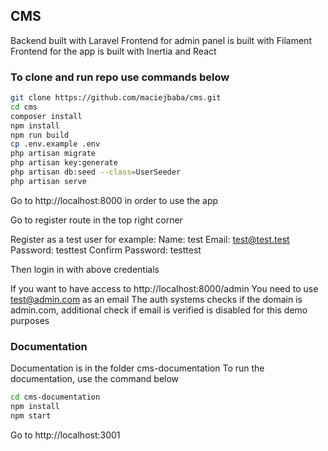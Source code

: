 ## CMS

Backend built with Laravel
Frontend for admin panel is built with Filament
Frontend for the app is built with Inertia and React

### To clone and run repo use commands below

```bash
git clone https://github.com/maciejbaba/cms.git
cd cms
composer install
npm install
npm run build
cp .env.example .env
php artisan migrate
php artisan key:generate
php artisan db:seed --class=UserSeeder
php artisan serve
```

Go to http://localhost:8000 in order to use the app

Go to register route in the top right corner

Register as a test user for example:
Name: test
Email: test@test.test
Password: testtest
Confirm Password: testtest

Then login in with above credentials

If you want to have access to http://localhost:8000/admin
You need to use test@admin.com as an email
The auth systems checks if the domain is admin.com, additional check if email is verified is disabled for this demo purposes

### Documentation

Documentation is in the folder cms-documentation
To run the documentation, use the command below

```bash
cd cms-documentation
npm install
npm start
```

Go to http://localhost:3001
